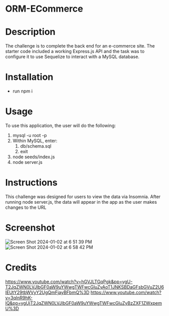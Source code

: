 # ORM-ECommerce

# Description
The challenge is to complete the back end for an e-commerce site. The starter code included a working Express.js API and the task was to configure it to use Sequelize to interact with a MySQL database.

# Installation
- run npm i

# Usage 
To use this application, the user will do the following:
  1. mysql -u root -p
  2. Within MySQL, enter:
     1. db/schema.sql
     2. exit
  3. node seeds/index.js
  4. node server.js

# Instructions
This challenge was designed for users to view the data via Insomnia.
After running node server.js, the data will appear in the app as the user makes changes to the URL

# Screenshot
![Screen Shot 2024-01-02 at 6 51 39 PM](https://github.com/dtjones23/ORM-ECommerce/assets/142169871/c1078166-906a-430d-ba34-0b9c775a5a0c)
![Screen Shot 2024-01-02 at 6 58 42 PM](https://github.com/dtjones23/ORM-ECommerce/assets/142169871/c17166ab-3ebc-4d4d-b5b5-c4b2773f94f5)

# Credits
https://www.youtube.com/watch?v=hGVJLTGqPgk&pp=ygU-T2JqZWN0LVJlbGF0aW9uYWwgTWFwcGluZyAoT1JNKSBDaGFsbGVuZ2U6IEUtY29tbWVyY2UgQmFjayBFbmQ%3D
https://www.youtube.com/watch?v=3qlnR9hK-lQ&pp=ygUjT2JqZWN0LVJlbGF0aW9uYWwgTWFwcGluZyBzZXF1ZWxpemU%3D
